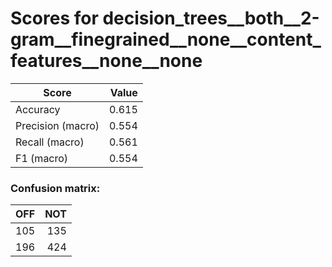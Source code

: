 # Scores for decision_trees__both__2-gram__finegrained__none__content_features__none__none
|      Score      |Value|
|-----------------|----:|
|Accuracy         |0.615|
|Precision (macro)|0.554|
|Recall (macro)   |0.561|
|F1 (macro)       |0.554|

### Confusion matrix:
|OFF|NOT|
|--:|--:|
|105|135|
|196|424|
